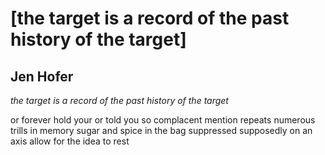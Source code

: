 # [the target is a record of the past history of the target]
## Jen Hofer
_the target is a record of the past history of the target_


or forever hold your or told you so complacent
mention repeats numerous trills in memory
sugar and spice in the bag suppressed
supposedly on an axis allow for the idea to rest